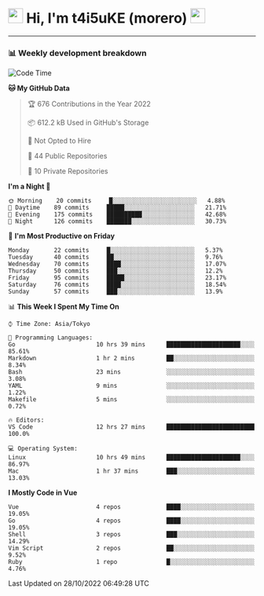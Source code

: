 <!-- Title -->
<h1>
    <img src="https://emojis.slackmojis.com/emojis/images/1600385609/10490/cactuar.gif?1600385609" width="30"/> 
    Hi, I'm t4i5uKE (morero) 
    <img src="https://emojis.slackmojis.com/emojis/images/1600385609/10490/cactuar.gif?1600385609" width="30"/>
</h1>

---

<h3> 📊 Weekly development breakdown </h3>
<!-- waka-readme-stats -->

<!--START_SECTION:waka-->
![Code Time](http://img.shields.io/badge/Code%20Time-1%2C274%20hrs%2053%20mins-blue)

**🐱 My GitHub Data** 

> 🏆 676 Contributions in the Year 2022
 > 
> 📦 612.2 kB Used in GitHub's Storage 
 > 
> 🚫 Not Opted to Hire
 > 
> 📜 44 Public Repositories 
 > 
> 🔑 10 Private Repositories  
 > 
**I'm a Night 🦉** 

```text
🌞 Morning    20 commits     █░░░░░░░░░░░░░░░░░░░░░░░░   4.88% 
🌆 Daytime    89 commits     █████░░░░░░░░░░░░░░░░░░░░   21.71% 
🌃 Evening    175 commits    ██████████░░░░░░░░░░░░░░░   42.68% 
🌙 Night      126 commits    ███████░░░░░░░░░░░░░░░░░░   30.73%

```
📅 **I'm Most Productive on Friday** 

```text
Monday       22 commits     █░░░░░░░░░░░░░░░░░░░░░░░░   5.37% 
Tuesday      40 commits     ██░░░░░░░░░░░░░░░░░░░░░░░   9.76% 
Wednesday    70 commits     ████░░░░░░░░░░░░░░░░░░░░░   17.07% 
Thursday     50 commits     ███░░░░░░░░░░░░░░░░░░░░░░   12.2% 
Friday       95 commits     █████░░░░░░░░░░░░░░░░░░░░   23.17% 
Saturday     76 commits     ████░░░░░░░░░░░░░░░░░░░░░   18.54% 
Sunday       57 commits     ███░░░░░░░░░░░░░░░░░░░░░░   13.9%

```


📊 **This Week I Spent My Time On** 

```text
⌚︎ Time Zone: Asia/Tokyo

💬 Programming Languages: 
Go                       10 hrs 39 mins      █████████████████████░░░░   85.61% 
Markdown                 1 hr 2 mins         ██░░░░░░░░░░░░░░░░░░░░░░░   8.34% 
Bash                     23 mins             ░░░░░░░░░░░░░░░░░░░░░░░░░   3.08% 
YAML                     9 mins              ░░░░░░░░░░░░░░░░░░░░░░░░░   1.22% 
Makefile                 5 mins              ░░░░░░░░░░░░░░░░░░░░░░░░░   0.72%

🔥 Editors: 
VS Code                  12 hrs 27 mins      █████████████████████████   100.0%

💻 Operating System: 
Linux                    10 hrs 49 mins      █████████████████████░░░░   86.97% 
Mac                      1 hr 37 mins        ███░░░░░░░░░░░░░░░░░░░░░░   13.03%

```

**I Mostly Code in Vue** 

```text
Vue                      4 repos             ████░░░░░░░░░░░░░░░░░░░░░   19.05% 
Go                       4 repos             ████░░░░░░░░░░░░░░░░░░░░░   19.05% 
Shell                    3 repos             ███░░░░░░░░░░░░░░░░░░░░░░   14.29% 
Vim Script               2 repos             ██░░░░░░░░░░░░░░░░░░░░░░░   9.52% 
Ruby                     1 repo              █░░░░░░░░░░░░░░░░░░░░░░░░   4.76%

```



 Last Updated on 28/10/2022 06:49:28 UTC
<!--END_SECTION:waka-->

